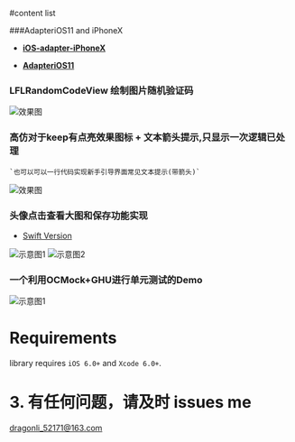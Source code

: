 #content list 


###AdapteriOS11 and iPhoneX

- [**iOS-adapter-iPhoneX**](./AdapteriOS11/iOS-adapter-iPhoneX.md)

- [**AdapteriOS11**](./AdapteriOS11/readme.md)

### LFLRandomCodeView 绘制图片随机验证码
![效果图](./LFLRandomCodeView/1.gif)

###  高仿对于keep有点亮效果图标 + 文本箭头提示,只显示一次逻辑已处理 
	`也可以可以一行代码实现新手引导界面常见文本提示(带箭头)`
![效果图](./KeepGuide/1.gif)    

###  头像点击查看大图和保存功能实现

- [Swift Version](https://github.com/DevDragonLi/SwiftCodeRepo/tree/master/LFLHeadimageBrowserDemo)

![示意图1](./LFLHeadimageBrowserDemo/savepic.gif)
![示意图2](./LFLHeadimageBrowserDemo/NOpermission.gif)

### 一个利用OCMock+GHU进行单元测试的Demo

![示意图1](./XituUnitTestDemo/unitTest.png)


Requirements
==============

library requires `iOS 6.0+` and `Xcode 6.0+`.


# 3. 有任何问题，请及时 issues me 
 <dragonli_52171@163.com>   